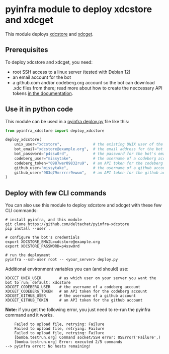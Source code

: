 # pyinfra module to deploy xdcstore and xdcget

This module deploys
[xdcstore](https://codeberg.com/webxdc/xdcstore)
and [xdcget](https://codeberg.com/webxdc/xdcget).


## Prerequisites

To deploy xdcstore and xdcget,
you need:

- root SSH access to a linux server (tested with Debian 12)
- an email account for the bot
- a github.com and/or codeberg.org account so the bot can download .xdc files from there;
  read more about how to create the neccessary API tokens
  [in the documentation](https://codeberg.org/webxdc/xdcget#getting-a-codeberg-api-access-token).


## Use it in python code

This module can be used
in a [pyinfra deploy.py](https://docs.pyinfra.com/en/2.x/getting-started.html#create-a-deploy) file
like this:

```python
from pyinfra_xdcstore import deploy_xdcstore

deploy_xdcstore(
    unix_user="xdcstore",              # the existing UNIX user of the bot
    bot_email="xdcstore@example.org",  # the email address for the bot
    bot_password="p4ssw0rd",           # the password for the bot's email account
    codeberg_user="missytake",         # the username of a codeberg account
    codeberg_token="0987wer09832ru9",  # an API token for the codeberg account
    github_user="missytake",           # the username of a github account
    github_user="983q79mrrrrr9ewum",   # an API token for the github account
)
```

## Deploy with few CLI commands

You can also use this module
to deploy xdcstore and xdcget
with these few CLI commands:

```
# install pyinfra, and this module
git clone https://github.com/deltachat/pyinfra-xdcstore
pip install --user .

# configure the bot's credentials
export XDCSTORE_EMAIL=xdcstore@example.org
export XDCSTORE_PASSWORD=p4ssw0rd

# run the deployment
pyinfra --ssh-user root -- <your_server> deploy.py
```

Additional environment variables you can (and should) use:

```
XDCGET_UNIX_USER        # as which user on your server you want the bot to run; default: xdcstore
XDCGET_CODEBERG_USER    # the username of a codeberg account
XDCGET_CODEBERG_TOKEN   # an API token for the codeberg account
XDCGET_GITHUB_USER      # the username of a github account
XDCGET_GITHUB_TOKEN     # an API token for the github account
```

**Note:** if you get the following error,
you just need to re-run the pyinfra command and it works.

```
    Failed to upload file, retrying: Failure
    Failed to upload file, retrying: Failure
    Failed to upload file, retrying: Failure
    [bomba.testrun.org] Command socket/SSH error: OSError('Failure',)
    [bomba.testrun.org] Error: executed 2/5 commands
--> pyinfra error: No hosts remaining!
``` 

